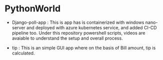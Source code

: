 # PythonWorld
- Django-poll-app : This is app has is containerized with windows nano-server and deployed with azure kubernetes service, and added CI-CD pipeline too.
  Under this repository powershell scripts, videos are avaiable to understand the setup and overall process.

- tip : This is an simple GUI app where on the basis of Bill amount, tip is calculated.
